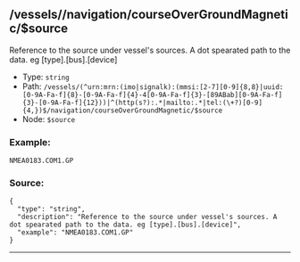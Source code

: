 ## /vessels/<RegExp>/navigation/courseOverGroundMagnetic/$source

Reference to the source under vessel's sources. A dot spearated path to the data. eg [type].[bus].[device]

* Type: `string`
* Path: `/vessels/(^urn:mrn:(imo|signalk):(mmsi:[2-7][0-9]{8,8}|uuid:[0-9A-Fa-f]{8}-[0-9A-Fa-f]{4}-4[0-9A-Fa-f]{3}-[89ABab][0-9A-Fa-f]{3}-[0-9A-Fa-f]{12}))|^(http(s?):.*|mailto:.*|tel:(\+?)[0-9]{4,})$/navigation/courseOverGroundMagnetic/$source`
* Node: `$source`

### Example:
```
NMEA0183.COM1.GP
```

### Source:
```
{
  "type": "string",
  "description": "Reference to the source under vessel's sources. A dot spearated path to the data. eg [type].[bus].[device]",
  "example": "NMEA0183.COM1.GP"
}
```

---
